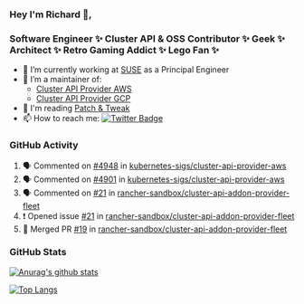 ### Hey I'm Richard 👋, 

<h3 align="left">Software Engineer ✨ Cluster API & OSS Contributor ✨ Geek ✨ Architect ✨ Retro Gaming Addict ✨ Lego Fan ✨</h3>

- 🔭 I’m currently working at [SUSE](https://www.suse.com/) as a Principal Engineer
- 👯 I’m a maintainer of:
  -  [Cluster API Provider AWS](https://github.com/kubernetes-sigs/cluster-api-provider-aws)
  -  [Cluster API Provider GCP](https://github.com/kubernetes-sigs/cluster-api-provider-gcp)
- 💬 I'm reading [Patch & Tweak](https://bjooks.com/products/patch-tweak-exploring-modular-synthesis)
- 📫 How to reach me: [![Twitter Badge](https://img.shields.io/badge/-@fruit_case-00acee?style=flat&logo=Twitter&logoColor=white)](https://twitter.com/intent/follow?screen_name=fruit_case "Follow on Twitter")

### GitHub Activity 

<!--START_SECTION:activity-->
1. 🗣 Commented on [#4948](https://github.com/kubernetes-sigs/cluster-api-provider-aws/pull/4948#issuecomment-2075462776) in [kubernetes-sigs/cluster-api-provider-aws](https://github.com/kubernetes-sigs/cluster-api-provider-aws)
2. 🗣 Commented on [#4901](https://github.com/kubernetes-sigs/cluster-api-provider-aws/pull/4901#issuecomment-2074526904) in [kubernetes-sigs/cluster-api-provider-aws](https://github.com/kubernetes-sigs/cluster-api-provider-aws)
3. 🗣 Commented on [#21](https://github.com/rancher-sandbox/cluster-api-addon-provider-fleet/issues/21#issuecomment-2074442845) in [rancher-sandbox/cluster-api-addon-provider-fleet](https://github.com/rancher-sandbox/cluster-api-addon-provider-fleet)
4. ❗ Opened issue [#21](https://github.com/rancher-sandbox/cluster-api-addon-provider-fleet/issues/21) in [rancher-sandbox/cluster-api-addon-provider-fleet](https://github.com/rancher-sandbox/cluster-api-addon-provider-fleet)
5. 🎉 Merged PR [#19](https://github.com/rancher-sandbox/cluster-api-addon-provider-fleet/pull/19) in [rancher-sandbox/cluster-api-addon-provider-fleet](https://github.com/rancher-sandbox/cluster-api-addon-provider-fleet)
<!--END_SECTION:activity-->

### GitHub Stats

[![Anurag's github stats](https://github-readme-stats.vercel.app/api?username=richardcase&count_private=true&show_icons=true)](https://github.com/anuraghazra/github-readme-stats)

[![Top Langs](https://github-readme-stats.vercel.app/api/top-langs/?username=richardcase&hide=html&layout=compact)](https://github.com/anuraghazra/github-readme-stats)
